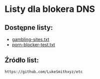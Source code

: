 # Listy dla blokera DNS
## Dostępne listy:

* [gambling-sites.txt](https://github.com/mikejbc/test/blob/master/gambling-sites.txt)
* [porn-blocker-test.txt](https://github.com/mikejbc/test/blob/master/porn-blocker-test.txt)

## Źródło list:

```
https://github.com/LukeSmithxyz/etc
```
